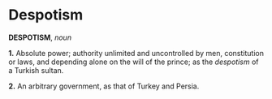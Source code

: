 # Despotism

**DESPOTISM**, _noun_

**1.** Absolute power; authority unlimited and uncontrolled by men, constitution or laws, and depending alone on the will of the prince; as the _despotism_ of a Turkish sultan.

**2.** An arbitrary government, as that of Turkey and Persia.